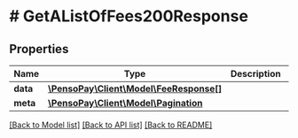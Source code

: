# # GetAListOfFees200Response

## Properties

Name | Type | Description | Notes
------------ | ------------- | ------------- | -------------
**data** | [**\PensoPay\Client\Model\FeeResponse[]**](FeeResponse.md) |  |
**meta** | [**\PensoPay\Client\Model\Pagination**](Pagination.md) |  |

[[Back to Model list]](../../README.md#models) [[Back to API list]](../../README.md#endpoints) [[Back to README]](../../README.md)
